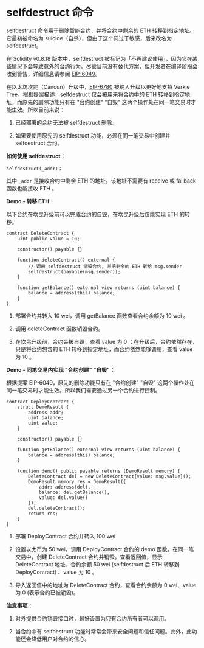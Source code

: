 # selfdestruct 命令

selfdestruct 命令用于删除智能合约，并将合约中剩余的 ETH 转移到指定地址。它最初被命名为 suicide（自杀），但由于这个词过于敏感，后来改名为 selfdestruct。

在 Solidity v0.8.18 版本中，selfdestruct 被标记为「不再建议使用」，因为它在某些情况下会导致意外的合约行为。尽管目前没有替代方案，但开发者在编译阶段会收到警告，详细信息请参阅 [EIP-6049](https://eips.ethereum.org/EIPS/eip-6049)。

在以太坊坎昆（Cancun）升级中，[EIP-6780](https://eips.ethereum.org/EIPS/eip-6780) 被纳入升级以更好地支持 Verkle Tree。根据提案描述，selfdestruct 仅会被用来将合约中的 ETH 转移到指定地址，而原先的删除功能只有在 "合约创建" "自毁" 这两个操作处在同一笔交易时才能生效。所以目前来说：

1. 已经部署的合约无法被 selfdestruct 删除。

2. 如果要使用原先的 selfdestruct 功能，必须在同一笔交易中创建并 selfdestruct 合约。

**如何使用 selfdestruct**：

```solidity
selfdestruct(_addr)；
```

其中 `_addr` 是接收合约中剩余 ETH 的地址。该地址不需要有 receive 或 fallback 函数也能接收 ETH 。

**Demo - 转移 ETH**：

以下合约在坎昆升级前可以完成合约的自毁，在坎昆升级后仅能实现 ETH 的转移。

```solidity
contract DeleteContract {
    uint public value = 10;

    constructor() payable {}

    function deleteContract() external {
        // 调用 selfdestruct 销毁合约, 并把剩余的 ETH 转给 msg.sender
        selfdestruct(payable(msg.sender));
    }

    function getBalance() external view returns (uint balance) {
        balance = address(this).balance;
    }
}
```

1. 部署合约并转入 10 wei，调用 getBalance 函数查看合约余额为 10 wei 。

2. 调用 deleteContract 函数销毁合约。

3. 在坎昆升级前，合约会被自毁，查看 value 为 0 ；在升级后，合约依然存在，只是将合约包含的 ETH 转移到指定地址，而合约依然能够调用，查看 value 为 10 。

**Demo - 同笔交易内实现 "合约创建" "自毁"**：

根据提案 EIP-6049，原先的删除功能只有在 "合约创建" "自毁" 这两个操作处在同一笔交易时才能生效。所以我们需要通过另一个合约进行控制。

```solidity
contract DeployContract {
    struct DemoResult {
        address addr;
        uint balance;
        uint value;
    }

    constructor() payable {}

    function getBalance() external view returns (uint balance) {
        balance = address(this).balance;
    }

    function demo() public payable returns (DemoResult memory) {
        DeleteContract del = new DeleteContract{value: msg.value}();
        DemoResult memory res = DemoResult({
            addr: address(del),
            balance: del.getBalance(),
            value: del.value()
        });
        del.deleteContract();
        return res;
    }
}
```

1. 部署 DeployContract 合约并转入 100 wei

2. 设置以太币为 50 wei，调用 DeployContract 合约的 demo 函数。在同一笔交易中，创建 DeleteContract 合约并销毁。查看返回值，显示 DeleteContract 地址、合约余额 50 wei (selfdestruct 后 ETH 转移到 DeployContract) 、value 为 10 。

3. 导入返回值中的地址为 DeleteContract 合约，查看合约余额为 0 wei、value 为 0 (表示合约已被销毁)。

**注意事项**：

1.  对外提供合约销毁接口时，最好设置为只有合约所有者可以调用。

2.  当合约中有 selfdestruct 功能时常常会带来安全问题和信任问题。此外，此功能还会降低用户对合约的信心。

<br><br>
